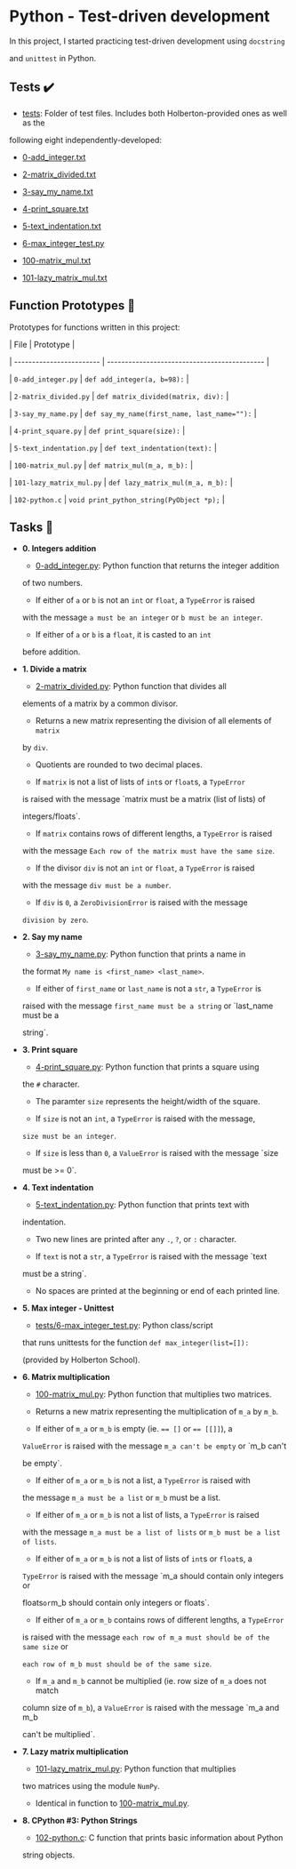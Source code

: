 # Python - Test-driven development


In this project, I started practicing test-driven development using `docstring`

and `unittest` in Python.


## Tests :heavy_check_mark:


* [tests](./tests): Folder of test files. Includes both Holberton-provided ones as well as the

following eight independently-developed:

  * [0-add_integer.txt](./tests/0-add_integer.txt)

  * [2-matrix_divided.txt](./tests/2-matrix_divided.txt)

  * [3-say_my_name.txt](./tests/3-say_my_name.txt)

  * [4-print_square.txt](./tests/4-print_square.txt)

  * [5-text_indentation.txt](./tests/text_indentation.txt)

  * [6-max_integer_test.py](./tests/6-max_integer_test.py)

  * [100-matrix_mul.txt](./tests/100-matrix_mul.txt)

  * [101-lazy_matrix_mul.txt](./tests/101-lazy_matrix_mul.txt)


## Function Prototypes :floppy_disk:


Prototypes for functions written in this project:


| File                     | Prototype                                    |

| ------------------------ | -------------------------------------------- |

| `0-add_integer.py`       | `def add_integer(a, b=98):`                  |

| `2-matrix_divided.py`    | `def matrix_divided(matrix, div):`           |

| `3-say_my_name.py`       | `def say_my_name(first_name, last_name=""):` |

| `4-print_square.py`      | `def print_square(size):`                    |

| `5-text_indentation.py`  | `def text_indentation(text):`                |

| `100-matrix_mul.py`      | `def matrix_mul(m_a, m_b):`                  |

| `101-lazy_matrix_mul.py` | `def lazy_matrix_mul(m_a, m_b):`             |

| `102-python.c`           | `void print_python_string(PyObject *p);`     |


## Tasks :page_with_curl:


* **0. Integers addition**

  * [0-add_integer.py](./0-add_integer.py): Python function that returns the integer addition

  of two numbers.

  * If either of `a` or `b` is not an `int` or `float`, a `TypeError` is raised

  with the message `a must be an integer` or `b must be an integer`.

  * If either of `a` or `b` is a `float`, it is casted to an `int`

  before addition.


* **1. Divide a matrix**

  * [2-matrix_divided.py](./2-matrix_divided.py): Python function that divides all

  elements of a matrix by a common divisor.

  * Returns a new matrix representing the division of all elements of `matrix`

  by `div`.

  * Quotients are rounded to two decimal places.

  * If `matrix` is not a list of lists of `int`s or `float`s, a `TypeError`

  is raised with the message `matrix must be a matrix (list of lists) of

  integers/floats`.

  * If `matrix` contains rows of different lengths, a `TypeError` is raised

  with the message `Each row of the matrix must have the same size`.

  * If the divisor `div` is not an `int` or `float`, a `TypeError` is raised

  with the message `div must be a number`.

  * If `div` is `0`, a `ZeroDivisionError` is raised with the message

  `division by zero`.


* **2. Say my name**

  * [3-say_my_name.py](./3-say_my_name.py): Python function that prints a name in

  the format `My name is <first_name> <last_name>`.

  * If either of `first_name` or `last_name` is not a `str`, a `TypeError` is

  raised with the message `first_name must be a string` or `last_name must be a

  string`.


* **3. Print square**

  * [4-print_square.py](./4-print_square.py): Python function that prints a square using

  the `#` character.

  * The paramter `size` represents the height/width of the square.

  * If `size` is not an `int`, a `TypeError` is raised  with the message,

  `size must be an integer`.

  * If `size` is less than `0`, a `ValueError` is raised with the message `size

  must be >= 0`.


* **4. Text indentation**

  * [5-text_indentation.py](./5-text_indentation.py): Python function that prints text with

  indentation.

  * Two new lines are printed after any `.`, `?`, or `:` character.

  * If `text` is not a `str`, a `TypeError` is raised with the message `text

  must be a string`.

  * No spaces are printed at the beginning or end of each printed line.


* **5. Max integer - Unittest**

  * [tests/6-max_integer_test.py](./tests/6-max_integer_text.py): Python class/script

  that runs unittests for the function `def max_integer(list=[]):`

  (provided by Holberton School).


* **6. Matrix multiplication**

  * [100-matrix_mul.py](./100-matrix_mul.py): Python function that multiplies two matrices.

  * Returns a new matrix representing the multiplication of `m_a` by `m_b`.

  * If either of `m_a` or `m_b` is empty (ie. `== []` or `== [[]]`), a

  `ValueError` is raised with the message `m_a can't be empty` or `m_b can't

  be empty`.

  * If either of `m_a` or `m_b` is not a list, a `TypeError` is raised with

  the message `m_a must be a list` or `m_b` must be a list.

  * If either of `m_a` or `m_b` is not a list of lists, a `TypeError` is raised

  with the message `m_a must be a list of lists` or `m_b must be a list of lists`.

  * If either of `m_a` or `m_b` is not a list of lists of `int`s or `float`s, a

  `TypeError` is raised with the message `m_a should contain only integers or

  floats` or `m_b should contain only integers or floats`.

  * If either of `m_a` or `m_b` contains rows of different lengths, a `TypeError`

  is raised with the message `each row of m_a must should be of the same size` or

  `each row of m_b must should be of the same size`.

  * If `m_a` and `m_b` cannot be multiplied (ie. row size of `m_a` does not match

  column size of `m_b`), a `ValueError` is raised with the message `m_a and m_b

  can't be multiplied`.


* **7. Lazy matrix multiplication**

  * [101-lazy_matrix_mul.py](./101-lazy_matrix_mul.py): Python function that multiplies

  two matrices using the module `NumPy`.

  * Identical in function to [100-matrix_mul.py](./100-matrix_mul.py).


* **8. CPython #3: Python Strings**

  * [102-python.c](./102-python.c): C function that prints basic information about Python

  string objects.


